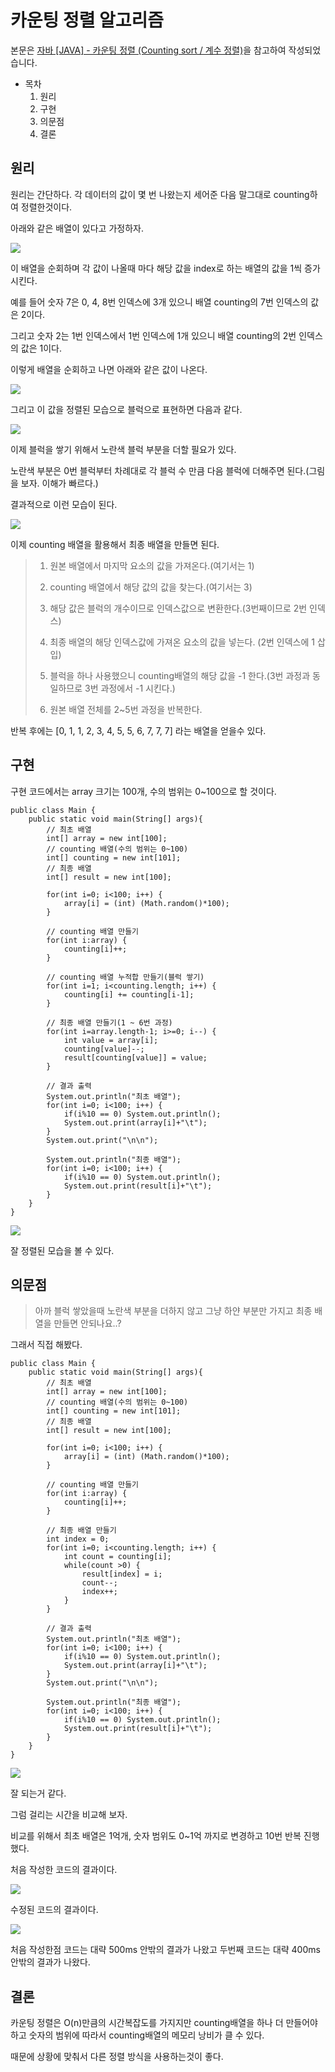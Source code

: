 # 카운팅 정렬 알고리즘

본문은 [자바 [JAVA] - 카운팅 정렬 (Counting sort / 계수 정렬)](https://st-lab.tistory.com/104)을 참고하여 작성되었습니다.

- 목차
    1. 원리
    2. 구현
    3. 의문점
    4. 결론

## 원리

원리는 간단하다. 각 데이터의 값이 몇 번 나왔는지 세어준 다음 말그대로 counting하여 정렬한것이다.

아래와 같은 배열이 있다고 가정하자.

![](https://velog.velcdn.com/images/deonii/post/516b7a63-1e07-44bb-a947-76a47fe5f261/image.png)

이 배열을 순회하며 각 값이 나올때 마다 해당 값을 index로 하는 배열의 값을 1씩 증가시킨다.

예를 들어 숫자 7은 0, 4, 8번 인덱스에 3개 있으니 배열 counting의 7번 인덱스의 값은 2이다.

그리고 숫자 2는 1번 인덱스에서 1번 인덱스에 1개 있으니 배열 counting의 2번 인덱스의 값은 1이다.

이렇게 배열을 순회하고 나면 아래와 같은 값이 나온다.

![](https://velog.velcdn.com/images/deonii/post/4b30db12-432e-4c12-8dd6-b1e1ca4ed958/image.png)

그리고 이 값을 정렬된 모습으로 블럭으로 표현하면 다음과 같다.

![](https://velog.velcdn.com/images/deonii/post/df7793f9-17eb-49c0-933b-4157efada36d/image.png)

이제 블럭을 쌓기 위해서 노란색 블럭 부분을 더할 필요가 있다.

노란색 부분은 0번 블럭부터 차례대로 각 블럭 수 만큼 다음 블럭에 더해주면 된다.(그림을 보자. 이해가 빠르다.)

결과적으로 이런 모습이 된다.

![](https://velog.velcdn.com/images/deonii/post/d0bc4184-1b76-45d2-a124-9e7d62065635/image.png)

이제 counting 배열을 활용해서 최종 배열을 만들면 된다.

> 1. 원본 배열에서 마지막 요소의 값을 가져온다.(여기서는 1)
>
> 2. counting 배열에서 해당 값의 값을 찾는다.(여기서는 3)
>
> 3. 해당 값은 블럭의 개수이므로 인덱스값으로 변환한다.(3번째이므로 2번 인덱스)
>
> 4. 최종 배열의 해당 인덱스값에 가져온 요소의 값을 넣는다. (2번 인덱스에 1 삽입)
>
> 5. 블럭을 하나 사용했으니 counting배열의 해당 값을 -1 한다.(3번 과정과 동일하므로 3번 과정에서 -1 시킨다.)
>
> 6. 원본 배열 전체를 2~5번 과정을 반복한다.

반복 후에는 [0, 1, 1, 2, 3, 4, 5, 5, 6, 7, 7, 7] 라는 배열을 얻을수 있다.

## 구현

구현 코드에서는 array 크기는 100개, 수의 범위는 0~100으로 할 것이다.

```
public class Main {
    public static void main(String[] args){
        // 최초 배열
        int[] array = new int[100];
        // counting 배열(수의 범위는 0~100)
        int[] counting = new int[101];
        // 최종 배열
        int[] result = new int[100];

        for(int i=0; i<100; i++) {
            array[i] = (int) (Math.random()*100);
        }

        // counting 배열 만들기
        for(int i:array) {
            counting[i]++;
        }

        // counting 배열 누적합 만들기(블럭 쌓기)
        for(int i=1; i<counting.length; i++) {
            counting[i] += counting[i-1];
        }

        // 최종 배열 만들기(1 ~ 6번 과정)
        for(int i=array.length-1; i>=0; i--) {
            int value = array[i];
            counting[value]--;
            result[counting[value]] = value;
        }

        // 결과 출력
        System.out.println("최초 배열");
        for(int i=0; i<100; i++) {
            if(i%10 == 0) System.out.println();
            System.out.print(array[i]+"\t");
        }
        System.out.print("\n\n");

        System.out.println("최종 배열");
        for(int i=0; i<100; i++) {
            if(i%10 == 0) System.out.println();
            System.out.print(result[i]+"\t");
        }
    }
}
```

![](https://velog.velcdn.com/images/deonii/post/3e186c95-2c93-4f92-ba88-7653ce1ccdd2/image.png)

잘 정렬된 모습을 볼 수 있다.

## 의문점

> 아까 블럭 쌓았을때 노란색 부분을 더하지 않고 그냥 하얀 부분만 가지고 최종 배열을 만들면 안되나요..?

그래서 직접 해봤다.

```
public class Main {
    public static void main(String[] args){
        // 최초 배열
        int[] array = new int[100];
        // counting 배열(수의 범위는 0~100)
        int[] counting = new int[101];
        // 최종 배열
        int[] result = new int[100];

        for(int i=0; i<100; i++) {
            array[i] = (int) (Math.random()*100);
        }

        // counting 배열 만들기
        for(int i:array) {
            counting[i]++;
        }

        // 최종 배열 만들기
        int index = 0;
        for(int i=0; i<counting.length; i++) {
            int count = counting[i];
            while(count >0) {
                result[index] = i;
                count--;
                index++;
            }
        }

        // 결과 출력
        System.out.println("최초 배열");
        for(int i=0; i<100; i++) {
            if(i%10 == 0) System.out.println();
            System.out.print(array[i]+"\t");
        }
        System.out.print("\n\n");

        System.out.println("최종 배열");
        for(int i=0; i<100; i++) {
            if(i%10 == 0) System.out.println();
            System.out.print(result[i]+"\t");
        }
    }
}
```

![](https://velog.velcdn.com/images/deonii/post/7c424576-994f-45f6-98db-0b24a432bf8f/image.png)

잘 되는거 같다.

그럼 걸리는 시간을 비교해 보자.

비교를 위해서 최초 배열은 1억개, 숫자 범위도 0~1억 까지로 변경하고 10번 반복 진행했다.

처음 작성한 코드의 결과이다.

![](https://velog.velcdn.com/images/deonii/post/524a36f3-38f5-4b27-a28b-d5c6c5cb5f1c/image.png)

수정된 코드의 결과이다.

![](https://velog.velcdn.com/images/deonii/post/b16bd871-4d2c-4e4d-b4e7-d77339c2842e/image.png)

처음 작성한점 코드는 대략 500ms 안밖의 결과가 나왔고 두번째 코드는 대략 400ms 안밖의 결과가 나왔다.

## 결론

카운팅 정렬은 O(n)만큼의 시간복잡도를 가지지만 counting배열을 하나 더 만들어야 하고 숫자의 범위에 따라서 counting배열의 메모리 낭비가 클 수 있다.

때문에 상황에 맞춰서 다른 정렬 방식을 사용하는것이 좋다.